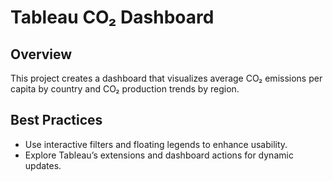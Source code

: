 # Tableau CO₂ Dashboard

## Overview

This project creates a dashboard that visualizes average CO₂ emissions per capita by country and CO₂ production trends by region.

## Best Practices

* Use interactive filters and floating legends to enhance usability.
* Explore Tableau’s extensions and dashboard actions for dynamic updates.
